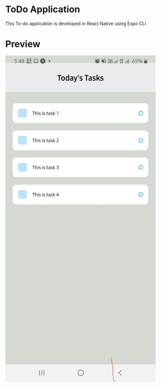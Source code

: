 # ToDo Application

This To-do application is developed in React Native using Expo CLI

# Preview

![ToDo App](./TODOAppReactNative.jpeg)
